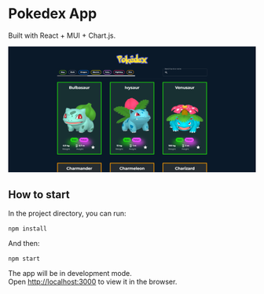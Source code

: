 # Pokedex App

Built with React + MUI + Chart.js.

<img src="./.github/screenshot.png" alt="Pokedex App screenshot" />

## How to start

In the project directory, you can run:

```
npm install
```

And then:

```
npm start
```

The app will be in development mode.\
Open [http://localhost:3000](http://localhost:3000) to view it in the browser.
